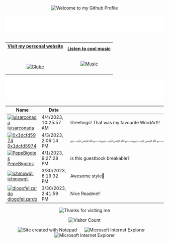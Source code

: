 <!-- "Hero" Header -->
<div align="center">
  <img src="https://github.com/BrunnerLivio/brunnerlivio/blob/master/images/welcome.png?raw=true" style="max-width: 100%;" alt="Welcome to my Github Profile" />
  <br />
  <br />
  <img height="50" alt="My Name is Livio and I like Node.js" src="images/personal_note.svg" />
  <br />
  <br />

</div>

<!-- Social -->
<table width="100%" align="center">
<tr>
<td align="center">
<a href="https://brunnerliv.io">
<strong>Visit my personal website </strong>
<br />
<br />
<br />

<p>

<img alt="Globe" height="80" src="images/globe.gif">
</a>
</p>

</td>


<td align="center">
<a href="https://www.youtube.com/watch?v=3YxaaGgTQYM&ab_channel=EvanescenceVEVO">
<strong>Listen to cool music</strong>
<br />
<br />


<p>
<img height="100" alt="Music" src="images/music.gif"> 
</a>
</p>

</td>
</tr>
</table>

<div align="center">
<a href="https://github.com/BrunnerLivio/brunnerlivio/issues/62#issuecomment-new"><img src="images/guestbook.svg"></a> 
</div>

<!-- Guestbook -->
| Name | Date | Message |
|---|---|---|
| <a href="https://github.com/luisarconada"><img width="24" src="https://avatars.githubusercontent.com/u/129849264?s=24&v=4" alt="luisarconada" /> luisarconada</a> |4/4/2023, 10:25:57 AM|Greetings! That was my favourite WordArt!!|
| <a href="https://github.com/0x1dcfd5974"><img width="24" src="https://avatars.githubusercontent.com/u/91498221?s=24&u=34cdec9d7aff844ea5b45277c883ff9f99579836&v=4" alt="0x1dcfd5974" /> 0x1dcfd5974</a> |4/3/2023, 2:06:14 PM|﷽﷽﷽﷽﷽﷽﷽﷽﷽﷽﷽﷽﷽﷽﷽﷽﷽﷽﷽﷽﷽﷽﷽﷽﷽﷽﷽﷽﷽﷽﷽﷽﷽﷽﷽﷽﷽﷽﷽﷽﷽﷽﷽﷽﷽﷽﷽﷽﷽﷽﷽﷽﷽﷽﷽﷽﷽﷽﷽﷽﷽﷽﷽﷽﷽﷽﷽﷽﷽﷽﷽﷽﷽﷽﷽﷽﷽﷽﷽﷽﷽﷽﷽﷽﷽﷽﷽﷽﷽﷽﷽﷽﷽﷽﷽﷽﷽﷽﷽﷽﷽﷽﷽﷽﷽﷽﷽﷽﷽﷽﷽﷽﷽﷽﷽﷽﷽﷽﷽﷽﷽﷽﷽﷽﷽...|
| <a href="https://github.com/PepeBigotes"><img width="24" src="https://avatars.githubusercontent.com/u/107816872?s=24&u=5f78e8c50f9620faebf225ead9f5b7fd342ba9d5&v=4" alt="PepeBigotes" /> PepeBigotes</a> |4/1/2023, 9:27:28 PM|is this guestbook breakable?|
| <a href="https://github.com/ichmowgli"><img width="24" src="https://avatars.githubusercontent.com/u/85632615?s=24&u=c27c75ed4a2776c6187702e6fea315bb753470f1&v=4" alt="ichmowgli" /> ichmowgli</a> |3/30/2023, 6:19:32 PM|Awesome style🤪|
| <a href="https://github.com/diogofelizardo"><img width="24" src="https://avatars.githubusercontent.com/u/13451268?s=24&u=a38359e915700da949ddd5b17ec38a4ad08356d9&v=4" alt="diogofelizardo" /> diogofelizardo</a> |3/30/2023, 2:41:59 PM|Nice Readme!!|
<!-- /Guestbook -->

<!-- Footer -->

<div align="center">

<img height="120" alt="Thanks for visiting me" width="100%" src="https://raw.githubusercontent.com/BrunnerLivio/brunnerlivio/master/images/marquee.svg" />
<br />

![Visitor Count](https://profile-counter.glitch.me/brunnerlivio/count.svg)


<img src="https://raw.githubusercontent.com/BrunnerLivio/brunnerlivio/master/images/notepad.gif" alt="Site created with Notepad" height="30" />
<!-- "margin-right: whatever;" -->
<span>&nbsp;&nbsp;&nbsp;&nbsp;</span>  
<img src="https://raw.githubusercontent.com/BrunnerLivio/brunnerlivio/master/images/ie_logo.gif" alt="Microsoft Internet Explorer" />
<span>&nbsp;&nbsp;&nbsp;&nbsp;</span>  
<img src="https://raw.githubusercontent.com/BrunnerLivio/brunnerlivio/master/images/noframes.gif" alt="Microsoft Internet Explorer" />

</div>
